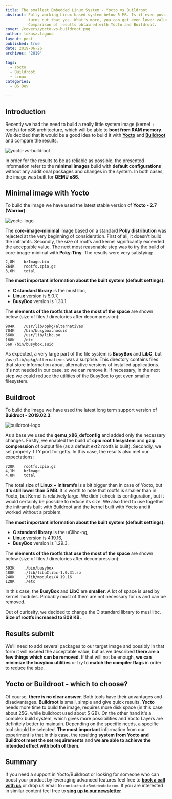 ```yaml
---
title: The smallest Embedded Linux System - Yocto vs Buildroot
abstract: Fully working Linux based system below 5 MB. Is it even possible? It
          turns out that yes. What's more, you can get even lower values!
          Comparison of results obtained with Yocto and Buildroot.
cover: /covers/yocto-vs-buildroot.png
author: lukasz.laguna
layout: post
published: true
date: 2019-06-26
archives: "2019"

tags:
  - Yocto
  - Buildroot
  - Linux
categories:
  - OS Dev

---
```


## Introduction

Recently we had the need to build a really little system image (kernel + rootfs)
for x86 architecture, which will be able to **boot from RAM memory**. We decided
that it would be a good idea to build it with
[**Yocto**](https://www.yoctoproject.org/) and [**Buildroot**](https://buildroot.org/)
and compare the results.

![yocto-vs-buildroot](/covers/yocto-vs-buildroot.png)

In order for the results to be as reliable as possible,
the presented information refer to the **minimal images** build with
**default configurations** without any additional packages and changes in the
system. In both cases, the image was built for **QEMU x86**.

## Minimal image with Yocto

To build the image we have used the latest stable version of
**Yocto - 2.7 (Warrior)**.

![yocto-logo](/img/YoctoProject_Logo_RGB.jpg)

The **core-image-minimal** image based on a standard **Poky distribution** was
rejected at the very beginning of consideration. First of all, it doesn't build
the initramfs. Secondly, the size of rootfs and kernel significantly exceeded
the acceptable value. The next most reasonable step was to try the build of
core-image-minimal with **Poky-Tiny**. The results were very satisfying:

```
2,8M	bzImage.bin
864K	rootfs.cpio.gz
3,6M	total
```

**The most important information about the built system (default settings):**

* **C standard library** is the musl libc,
* **Linux** version is 5.0.7,
* **BusyBox** version is 1.30.1.

The **elements of the rootfs that use the most of the space** are shown below
(size of files / directories after decompression):

```
904K	/usr/lib/opkg/alternatives
704K	/bin/busybox.nosuid
660K	/usr/lib/libc.so
168K	/etc
56K	/bin/busybox.suid
```

As expected, a very large part of the file system is **BusyBox** and **LibC**,
but `/usr/lib/opkg/alternatives` was a surprise. This directory contains files
that store information about alternative versions of installed applications.
It's not needed in our case, so we can remove it. If necessary, in the next step
we could reduce the utilities of the BusyBox to get even smaller filesystem.

## Buildroot

To build the image we have used the latest long term support version of
**Buidroot - 2019.02.3**.

![buildroot-logo](/img/buildroot_logo.jpg)

As a base we used the **qemu_x86_defconfig** and added only the necessary
changes. Firstly, we enabled the build of **cpio root filesystem** and
**gzip compression** of output file (as a default ext2 rootfs is built).
Secondly, we set properly TTY port for getty. In this case, the results also met
our expectations:

```
720K	rootfs.cpio.gz
4,1M	bzImage
4,8M	total
```

The total size of **Linux + initramfs** is a bit bigger than in case of Yocto,
but **it's still lower than 5 MB**. It is worth to note that rootfs is smaller
than in Yocto, but Kernel is relatively large. We didn't check its
configuration, but it would certainly be possible to reduce its size. We also
tried to use together the initramfs built with Buildroot and the kernel built
with Yocto and it worked without a problem.

**The most important information about the built system (default settings):**

* **C standard library** is the uClibc-ng,
* **Linux** version is 4.19.16,
* **BusyBox** version is 1.29.3.

The **elements of the rootfs that use the most of the space** are shown below (size
of files / directories after decompression):

```
592K	./bin/busybox
488K	./lib/libuClibc-1.0.31.so
240K	./lib/modules/4.19.16
128K	./etc
```

In this case, the **BusyBox** and **LibC** are **smaller**. A lot of space is
used by kernel modules. Probably most of them are not necessary for us and can
be removed.

Out of curiosity, we decided to change the C standard library to musl libc.
**Size of rootfs increased to 809 KB.**

## Results submit

We'll need to add several packages to our target image and possibly in that form
it will exceed the acceptable value, but as we described
**there are a few things which can be removed**. If that will not be enough,
**we can minimize the busybox utilities** or try to **match the compiler flags**
in order to reduce the size.

## Yocto or Buildroot - which to choose?

Of course, **there is no clear answer**. Both tools have their advantages and
disadvantages. **Buildroot** is small, simple and give quick results. **Yocto**
needs more time to build the image, requires more disk space (in this case about
25G, while buildroot used about 5 GB). On the other hand it's a complex build
system, which gives more possibilities and Yocto Layers are definitely better to
maintain. Depending on the specific needs, a specific tool should be selected.
**The most important** information from our experiment is that in this case, the
resulting **system from Yocto and Buildroot meet the set requirements** and
**we are able to achieve the intended effect with both of them**.

## Summary

If you need a support in Yocto/Buildroot or looking for someone who can boost
your product by leveraging advanced features feel free to
[**book a call with us**](https://calendly.com/3mdeb/consulting-remote-meeting)
or drop us email to `contact<at>3mdeb<dot>com`. If you are interested in similar
content feel free to [**sing up to our newsletter**](http://eepurl.com/gfoekD)
